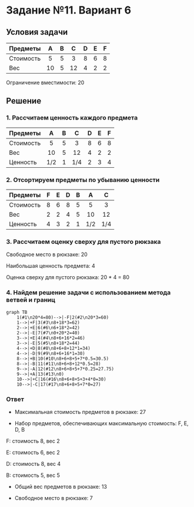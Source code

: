 # Задание №11. Вариант 6
## Условия задачи

| Предметы  |  A  | B |  C  | D | E | F |
|:----------|:---:|:-:|:---:|:-:|:-:|:-:|
| Стоимость |  5  | 5 |  3  | 8 | 6 | 8 |
| Вес       | 10  | 5 | 12  | 4 | 2 | 2 |

Ограничение вместимости: 20

## Решение
### 1. Рассчитаем ценность каждого предмета
| Предметы  |  A  | B |  C  | D | E | F |
|:----------|:---:|:-:|:---:|:-:|:-:|:-:|
| Стоимость |  5  | 5 |  3  | 8 | 6 | 8 |
| Вес       | 10  | 5 | 12  | 4 | 2 | 2 |
| Ценность  | 1/2 | 1 | 1/4 | 2  | 3  | 4 |

### 2. Отсортируем предметы по убыванию ценности
| Предметы  |  F  | E |  D  | B | A | C |
|:----------|:---:|:-:|:---:|:-:|:-:|:-:|
| Стоимость |  8  | 6 |  8  | 5 | 5 | 3 |
| Вес       | 2  | 2 | 4  | 5 | 10 | 12 |
| Ценность  | 4 | 3 | 2 | 1  | 1/2  | 1/4 |

### 3. Рассчитаем оценку сверху для пустого рюкзака

Свободное место в рюкзаке: 20

Наибольшая ценность предмета: 4

Оценка сверху для пустого рюкзака: 20 * 4 = 80


### 4. Найдем решение задачи с использованием метода ветвей и границ

```mermaid
graph TB
    1(#1\n20*4=80)-->|-F|2(#2\n20*3=60)
    1-->|+F|3(#3\n8+18*3=62)
    2-->|+E|6(#6\n6+18*2=42)
    2-->|-E|7(#7\n0+20*2=40)
    3-->|+E|4(#4\n8+6+16*2=46)
    3-->|-E|5(#5\n8+18*2=44)
    4-->|+D|8(#8\n8+6+8+12*1=34)
    4-->|-D|9(#9\n8+6+16*1=30)
    8-->|+B|10(#10\n8+6+8+5+7*0.5=30.5)
    8-->|-B|11(#11\n8+6+8+12*0.5=28)
    9-->|-A|12(#12\n8+6+8+5+7*0.25=27.75)
    9-->|+A|13(#13\n0)
    10-->|+C|16(#16\n8+6+8+5+3+4*0=30)
    10-->|-C|17(#17\n8+6+8+5+7*0=27)
```
### Ответ
- Максимальная стоимость предметов в рюкзаке: 27

- Набор предметов, обеспечивающих максимальную стоимость: F, E, D, B

F: стоимость 8, вес 2

E: стоимость 6, вес 2

D: стоимость 8, вес 4

B: стоимость 5, вес 5

- Общий вес предметов в рюкзаке: 13

- Свободное место в рюкзаке: 7